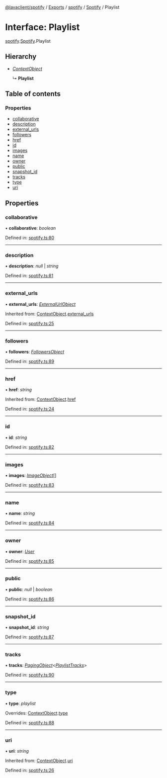 [@lavaclient/spotify](../README.md) / [Exports](../modules.md) / [spotify](../modules/spotify.md) / [Spotify](../modules/spotify.spotify-1.md) / Playlist

# Interface: Playlist

[spotify](../modules/spotify.md).[Spotify](../modules/spotify.spotify-1.md).Playlist

## Hierarchy

* [*ContextObject*](spotify.spotify.contextobject.md)

  ↳ **Playlist**

## Table of contents

### Properties

- [collaborative](spotify.spotify.playlist.md#collaborative)
- [description](spotify.spotify.playlist.md#description)
- [external\_urls](spotify.spotify.playlist.md#external_urls)
- [followers](spotify.spotify.playlist.md#followers)
- [href](spotify.spotify.playlist.md#href)
- [id](spotify.spotify.playlist.md#id)
- [images](spotify.spotify.playlist.md#images)
- [name](spotify.spotify.playlist.md#name)
- [owner](spotify.spotify.playlist.md#owner)
- [public](spotify.spotify.playlist.md#public)
- [snapshot\_id](spotify.spotify.playlist.md#snapshot_id)
- [tracks](spotify.spotify.playlist.md#tracks)
- [type](spotify.spotify.playlist.md#type)
- [uri](spotify.spotify.playlist.md#uri)

## Properties

### collaborative

• **collaborative**: *boolean*

Defined in: [spotify.ts:80](https://github.com/Lavaclient/plugins/blob/09b0c37/packages/spotify/src/spotify.ts#L80)

___

### description

• **description**: *null* \| *string*

Defined in: [spotify.ts:81](https://github.com/Lavaclient/plugins/blob/09b0c37/packages/spotify/src/spotify.ts#L81)

___

### external\_urls

• **external\_urls**: [*ExternalUrlObject*](spotify.spotify.externalurlobject.md)

Inherited from: [ContextObject](spotify.spotify.contextobject.md).[external_urls](spotify.spotify.contextobject.md#external_urls)

Defined in: [spotify.ts:25](https://github.com/Lavaclient/plugins/blob/09b0c37/packages/spotify/src/spotify.ts#L25)

___

### followers

• **followers**: [*FollowersObject*](spotify.spotify.followersobject.md)

Defined in: [spotify.ts:89](https://github.com/Lavaclient/plugins/blob/09b0c37/packages/spotify/src/spotify.ts#L89)

___

### href

• **href**: *string*

Inherited from: [ContextObject](spotify.spotify.contextobject.md).[href](spotify.spotify.contextobject.md#href)

Defined in: [spotify.ts:24](https://github.com/Lavaclient/plugins/blob/09b0c37/packages/spotify/src/spotify.ts#L24)

___

### id

• **id**: *string*

Defined in: [spotify.ts:82](https://github.com/Lavaclient/plugins/blob/09b0c37/packages/spotify/src/spotify.ts#L82)

___

### images

• **images**: [*ImageObject*](spotify.spotify.imageobject.md)[]

Defined in: [spotify.ts:83](https://github.com/Lavaclient/plugins/blob/09b0c37/packages/spotify/src/spotify.ts#L83)

___

### name

• **name**: *string*

Defined in: [spotify.ts:84](https://github.com/Lavaclient/plugins/blob/09b0c37/packages/spotify/src/spotify.ts#L84)

___

### owner

• **owner**: [*User*](spotify.spotify.user.md)

Defined in: [spotify.ts:85](https://github.com/Lavaclient/plugins/blob/09b0c37/packages/spotify/src/spotify.ts#L85)

___

### public

• **public**: *null* \| *boolean*

Defined in: [spotify.ts:86](https://github.com/Lavaclient/plugins/blob/09b0c37/packages/spotify/src/spotify.ts#L86)

___

### snapshot\_id

• **snapshot\_id**: *string*

Defined in: [spotify.ts:87](https://github.com/Lavaclient/plugins/blob/09b0c37/packages/spotify/src/spotify.ts#L87)

___

### tracks

• **tracks**: [*PagingObject*](spotify.spotify.pagingobject.md)<[*PlaylistTracks*](spotify.spotify.playlisttracks.md)\>

Defined in: [spotify.ts:90](https://github.com/Lavaclient/plugins/blob/09b0c37/packages/spotify/src/spotify.ts#L90)

___

### type

• **type**: *playlist*

Overrides: [ContextObject](spotify.spotify.contextobject.md).[type](spotify.spotify.contextobject.md#type)

Defined in: [spotify.ts:88](https://github.com/Lavaclient/plugins/blob/09b0c37/packages/spotify/src/spotify.ts#L88)

___

### uri

• **uri**: *string*

Inherited from: [ContextObject](spotify.spotify.contextobject.md).[uri](spotify.spotify.contextobject.md#uri)

Defined in: [spotify.ts:26](https://github.com/Lavaclient/plugins/blob/09b0c37/packages/spotify/src/spotify.ts#L26)
